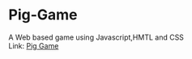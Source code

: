 # Pig-Game
A Web based game using Javascript,HMTL and CSS <br>
Link: <a href = "https://nparikh13iit.github.io/Pig-Game/"> Pig Game </a>
